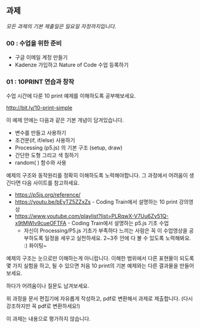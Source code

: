 ## 과제
 *모든 과제의 기본 제출일은 일요일 자정까지입니다.*

### 00 : 수업을 위한 준비
 * 구글 이메일 계정 만들기
 * Kadenze 가입하고 Nature of Code 수업 등록하기


### 01 : 10PRINT 연습과 창작
수업 시간에 다룬 10 print 예제를 이해하도록 공부해보세요.

http://bit.ly/10-print-simple

이 예제 안에는 다음과 같은 기본 개념이 담겨있습니다.
 * 변수를 만들고 사용하기
 * 조건문(if, if/else) 사용하기
 * Processing (p5.js) 의 기본 구조 (setup, draw)
 * 간단한 도형 그리고 색 칠하기
 * random( ) 함수와 사용

예제의 구조와 동작원리를 정확히 이해하도록 노력해야합니다. 그 과정에서 어려움이 생긴다면 다음 사이트를 참고하세요.

 * https://p5js.org/reference/
 * https://youtu.be/bEyTZ5ZZxZs - Coding Train에서 설명하는 10 print 강의영상
 * https://www.youtube.com/playlist?list=PLRqwX-V7Uu6Zy51Q-x9tMWIv9cueOFTFA - Coding Train에서 설명하는 p5.js 기초 수업
   * 자신이 Processing/P5.js 기초가 부족하다 느끼는 사람은 꼭 이 수업영상을 공부하도록 일정을 세우고 실천하세요. 2~3주 안에 다 볼 수 있도록 노력해봐요. :) 화이팅~ 

예제의 구조는 눈으로만 이해하는게 아니랍니다. 이해한 범위에서 다른 표현물이 되도록 몇 가지 실험을 하고,
될 수 있으면 처음 10 print의 기본 예제와는 다른 결과물을 만들어보세요.

하다가 어려움이나 질문도 남겨보세요.

위 과정을 문서 편집기에 자유롭게 작성하고, pdf로 변환해서 과제로 제출합니다. (다시 강조하지만 꼭 pdf로 변환하세요!)

이 과제는 내용으로 평가하지 않습니다.
